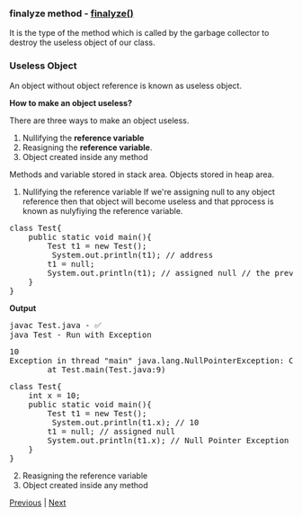 ### finalyze method - <u>finalyze()</u>
It is the type of the method which is called by the garbage collector to destroy the useless object of our class.

### Useless Object
An object without object reference is known as useless object.

**How to make an object useless?**

There are three ways to make an object useless.
1. Nullifying the **reference variable**
2. Reasigning the **reference variable**.
3. Object created inside any method

Methods and variable stored in stack area.
Objects stored in heap area.

1. Nullifying the reference variable
If we're assigning null to any object reference then that object will become useless and that pprocess is known as nulyfiying the reference variable.

<pre>
class Test{
    public static void main(){
        Test t1 = new Test(); 
         System.out.println(t1); // address
        t1 = null;
        System.out.println(t1); // assigned null // the previous object becomes useless
    }
}
</pre>
**Output**
<pre>
javac Test.java - ✅
java Test - Run with Exception
</pre>
<pre>
10
Exception in thread "main" java.lang.NullPointerException: Cannot read field "x" because "<local1>" is null
        at Test.main(Test.java:9)
</pre>
<pre>
class Test{
    int x = 10;
    public static void main(){
        Test t1 = new Test();
         System.out.println(t1.x); // 10
        t1 = null; // assigned null
        System.out.println(t1.x); // Null Pointer Exception // the previous object becomes useless
    }
}
</pre>

2. Reasigning the reference variable
3. Object created inside any method










[Previous]() | [Next]()